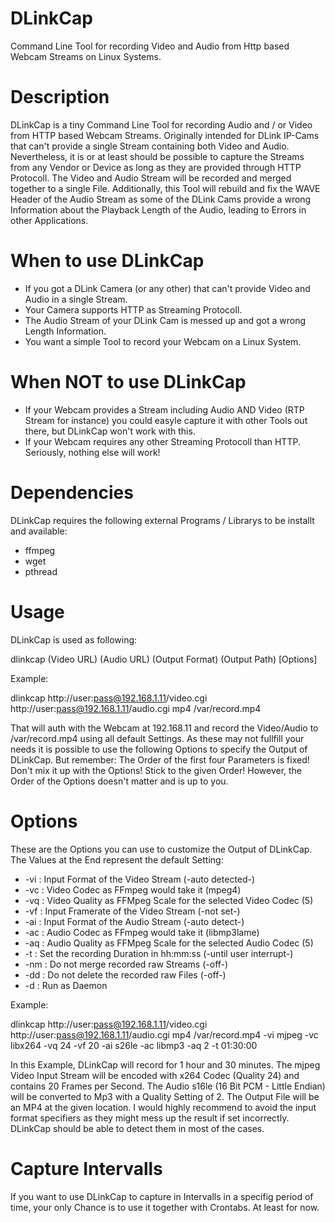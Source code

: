 # DLinkCap
Command Line Tool for recording Video and Audio from Http based Webcam Streams on Linux Systems.

# Description
DLinkCap is a tiny Command Line Tool for recording Audio and / or Video from HTTP based Webcam Streams. Originally intended for 
DLink IP-Cams that can't provide a single Stream containing both Video and Audio. Nevertheless, it is or at least should be 
possible to capture the Streams from any Vendor or Device as long as they are provided through HTTP Protocoll. The Video 
and Audio Stream will be recorded and merged together to a single File.
Additionally, this Tool will rebuild and fix the WAVE Header of the Audio Stream as some of the DLink Cams provide a wrong 
Information about the Playback Length of the Audio, leading to Errors in other Applications.

# When to use DLinkCap
- If you got a DLink Camera (or any other) that can't provide Video and Audio in a single Stream.
- Your Camera supports HTTP as Streaming Protocoll.
- The Audio Stream of your DLink Cam is messed up and got a wrong Length Information. 
- You want a simple Tool to record your Webcam on a Linux System.

# When NOT to use DLinkCap
- If your Webcam provides a Stream including Audio AND Video (RTP Stream for instance) you could easyle capture it with other
Tools out there, but DLinkCap won't work with this.
- If your Webcam requires any other Streaming Protocoll than HTTP. Seriously, nothing else will work!

# Dependencies
DLinkCap requires the following external Programs / Librarys to be installt and available:
- ffmpeg
- wget
- pthread

# Usage
DLinkCap is used as following:

dlinkcap (Video URL) (Audio URL) (Output Format) (Output Path) [Options]

Example:

dlinkcap http://user:pass@192.168.1.11/video.cgi http://user:pass@192.168.1.11/audio.cgi mp4 /var/record.mp4

That will auth with the Webcam at 192.168.11 and record the Video/Audio to /var/record.mp4 using all default Settings. As
these may not fullfill your needs it is possible to use the following Options to specify the Output of DLinkCap. But 
remember: The Order of the first four Parameters is fixed! Don't mix it up with the Options! Stick to the given Order!
However, the Order of the Options doesn't matter and is up to you.

# Options
These are the Options you can use to customize the Output of DLinkCap. The Values at the End represent the default Setting:
- -vi : Input Format of the Video Stream (-auto detected-)
- -vc : Video Codec as FFmpeg would take it (mpeg4)
- -vq : Video Quality as FFMpeg Scale for the selected Video Codec (5)
- -vf : Input Framerate of the Video Stream (-not set-)
- -ai : Input Format of the Audio Stream (-auto detect-)
- -ac : Audio Codec as FFmpeg would take it (libmp3lame)
- -aq : Audio Quality as FFMpeg Scale for the selected Audio Codec (5)
- -t  : Set the recording Duration in hh:mm:ss (-until user interrupt-)
- -nm : Do not merge recorded raw Streams (-off-)
- -dd : Do not delete the recorded raw Files (-off-)
- -d  : Run as Daemon

Example:

dlinkcap http://user:pass@192.168.1.11/video.cgi http://user:pass@192.168.1.11/audio.cgi mp4 /var/record.mp4 -vi mjpeg -vc libx264 -vq 24 -vf 20 -ai s26le -ac libmp3 -aq 2 -t 01:30:00

In this Example, DLinkCap will record for 1 hour and 30 minutes. The mjpeg Video Input Stream will be encoded with x264 Codec (Quality 24) and contains 20 Frames per Second. The Audio s16le (16 Bit PCM - Little Endian) will be converted to Mp3 with a Quality Setting of 2. The Output File will be an MP4 at the given location. I would highly recommend to avoid the input format specifiers as they might mess up the result if set incorrectly. DLinkCap should be able to detect them in most of the cases.

# Capture Intervalls
If you want to use DLinkCap to capture in Intervalls in a specifig period of time, your only Chance is to use 
it together with Crontabs. At least for now.
